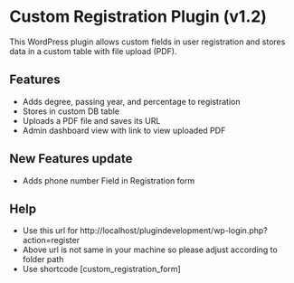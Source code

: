 # Custom Registration Plugin (v1.2)

This WordPress plugin allows custom fields in user registration and stores data in a custom table with file upload (PDF).

## Features
- Adds degree, passing year, and percentage to registration
- Stores in custom DB table
- Uploads a PDF file and saves its URL
- Admin dashboard view with link to view uploaded PDF

## New Features update
- Adds phone number Field in Registration form

## Help
- Use this url for http://localhost/plugindevelopment/wp-login.php?action=register
- Above url is not same in your machine so please adjust according to folder path
- Use shortcode [custom_registration_form]

